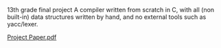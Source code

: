 13th grade final project
A compiler written from scratch in C, with all (non built-in) data structures written by hand, and no external tools such as yacc/lexer.

[Project Paper.pdf](https://github.com/user-attachments/files/20183960/Compiler.Paper.pdf)
